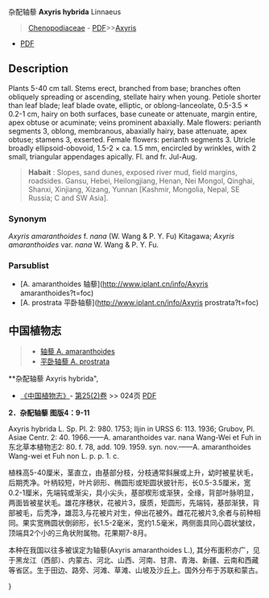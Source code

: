 杂配轴藜 **Axyris hybrida** Linnaeus

> [Chenopodiaceae](http://www.iplant.cn/info/Chenopodiaceae?t=foc) - [PDF](http://www.iplant.cn/foc/pdf/Chenopodiaceae.pdf)>>[Axyris](http://www.iplant.cn/info/Axyris?t=foc)
 - [PDF](http://www.iplant.cn/foc/pdf/Axyris.pdf)

## Description

Plants 5-40 cm tall. Stems erect, branched from base; branches often obliquely spreading or ascending, stellate hairy when young. Petiole shorter than leaf blade; leaf blade ovate, elliptic, or oblong-lanceolate, 0.5-3.5 × 0.2-1 cm, hairy on both surfaces, base cuneate or attenuate, margin entire, apex obtuse or acuminate; veins prominent abaxially. Male flowers: perianth segments 3, oblong, membranous, abaxially hairy, base attenuate, apex obtuse; stamens 3, exserted. Female flowers: perianth segments 3. Utricle broadly ellipsoid-obovoid, 1.5-2 × ca. 1.5 mm, encircled by wrinkles, with 2 small, triangular appendages apically. Fl. and fr. Jul-Aug.

> **Habait** : 
> Slopes, sand dunes, exposed river mud, field margins, roadsides. Gansu, Hebei, Heilongjiang, Henan, Nei Mongol, Qinghai, Shanxi, Xinjiang, Xizang, Yunnan [Kashmir, Mongolia, Nepal, SE Russia; C and SW Asia].

### Synonym
*Axyris* *amaranthoides* f. *nana* (W. Wang & P. Y. Fu) Kitagawa; *Axyris* *amaranthoides* var. *nana* W. Wang & P. Y. Fu.


### Parsublist

* [A.  amaranthoides  轴藜](http://www.iplant.cn/info/Axyris amaranthoides?t=foc)
* [A.  prostrata  平卧轴藜](http://www.iplant.cn/info/Axyris prostrata?t=foc)

## 中国植物志

> * [轴藜  A.  amaranthoides](Axyris-amaranthoides-轴藜.md)
> * [平卧轴藜  A.  prostrata](Axyris-prostrata-平卧轴藜.md)

**杂配轴藜 Axyris hybrida",


* [《中国植物志》](http://www.iplant.cn/frps)- [第25(2)卷](http://www.iplant.cn/frps/vol/25(2)) >> 024页 [PDF](http://www.iplant.cn/frps/pdf/25(2)/024.pdf)

**2．杂配轴藜 图版4：9-11**

Axyris hybrida L. Sp. Pl. 2: 980. 1753; Iljin in URSS 6: 113. 1936; Grubov, Pl. Asiae Centr. 2: 40. 1966.——A. amaranthoides var. nana Wang-Wei et Fuh in东北草本植物志2: 80. f. 78, add. 109. 1959. syn. nov.——A. amaranthoides Wang-wei et Fuh non L. p. p. 1. c.

植株高5-40厘米，茎直立，由基部分枝，分枝通常斜展或上升，幼时被星状毛，后期秃净。叶柄较短，叶片卵形、椭圆形或矩圆状披针形，长0.5-3.5厘米，宽0.2-1厘米，先端钝或渐尖，具小尖头，基部楔形或渐狭，全缘，背部叶脉明显，两面皆被星状毛。雄花序穗状，花被片3，膜质，矩圆形，先端钝，基部渐狭，背部被毛，后秃净，雄蕊3,与花被片对生，伸出花被外。雌花花被片3,余者与前种相同。果实宽椭圆状倒卵形，长1.5-2毫米，宽约1.5毫米，两侧面具同心圆状皱纹，顶端具2个小的三角状附属物。花果期7-8月。

本种在我国以往多被误定为轴藜(Axyris amaranthoides L.), 其分布面积亦广，见于黑龙江（西部）、内蒙古、河北、山西、河南、甘肃、青海、新疆、云南和西藏等省区。生于田边、路旁、河滩、草滩、山坡及沙丘上。国外分布于苏联和蒙古。


}